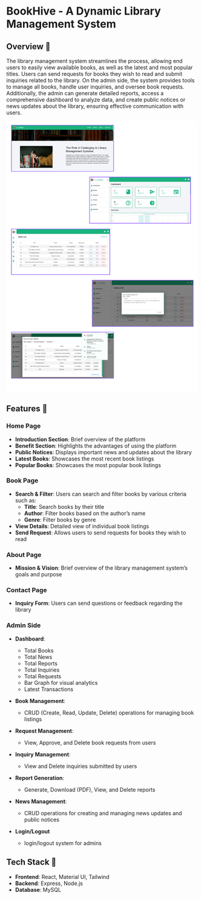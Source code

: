 # BookHive - A Dynamic Library Management System

## Overview 📌

The library management system streamlines the process, allowing end users to easily view available books, as well as the latest and most popular titles. Users can send requests for books they wish to read and submit inquiries related to the library. On the admin side, the system provides tools to manage all books, handle user inquiries, and oversee book requests. Additionally, the admin can generate detailed reports, access a comprehensive dashboard to analyze data, and create public notices or news updates about the library, ensuring effective communication with users.

![Library Management System](LibraryManagementSystem.png)

## Features 📌

### Home Page  
- **Introduction Section**: Brief overview of the platform  
- **Benefit Section**: Highlights the advantages of using the platform  
- **Public Notices**: Displays important news and updates about the library  
- **Latest Books**: Showcases the most recent book listings  
- **Popular Books**: Showcases the most popular book listings  

### Book Page  
- **Search & Filter**: Users can search and filter books by various criteria such as:  
    - **Title**: Search books by their title  
    - **Author**: Filter books based on the author’s name  
    - **Genre**: Filter books by genre 
- **View Details**: Detailed view of individual book listings  
- **Send Request**: Allows users to send requests for books they wish to read  

### About Page  
- **Mission & Vision**: Brief overview of the library management system’s goals and purpose  

### Contact Page  
- **Inquiry Form**: Users can send questions or feedback regarding the library  

### Admin Side  
- **Dashboard**:  
    - Total Books  
    - Total News  
    - Total Reports  
    - Total Inquiries  
    - Total Requests  
    - Bar Graph for visual analytics  
    - Latest Transactions  

- **Book Management**:  
    - CRUD (Create, Read, Update, Delete) operations for managing book listings  

- **Request Management**:  
    - View, Approve, and Delete book requests from users  

- **Inquiry Management**:  
    - View and Delete inquiries submitted by users  

- **Report Generation**:  
    - Generate, Download (PDF), View, and Delete reports  

- **News Management**:  
    - CRUD operations for creating and managing news updates and public notices  

- **Login/Logout**  
    - login/logout system for admins  

## Tech Stack 📌
- **Frontend**: React, Material UI, Tailwind
- **Backend**: Express, Node.js  
- **Database**: MySQL  


